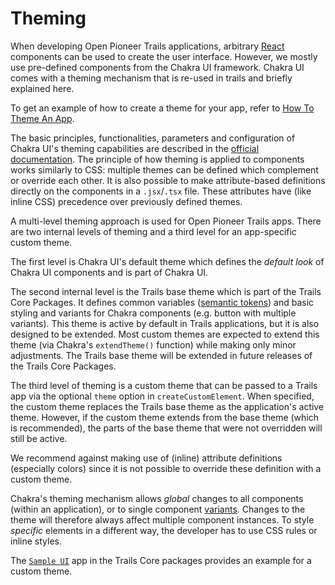 # Theming

When developing Open Pioneer Trails applications, arbitrary [React](https://reactjs.org/) components can be used to create the user interface.
However, we mostly use pre-defined components from the Chakra UI framework.
Chakra UI comes with a theming mechanism that is re-used in trails and briefly explained here.

To get an example of how to create a theme for your app, refer to [How To Theme An App](../tutorials/HowToThemeAnApp.md).

The basic principles, functionalities, parameters and configuration of Chakra UI's theming
capabilities are described in the [official documentation](https://chakra-ui.com/docs/styled-system/theme).
The principle of how theming is applied to components works similarly to CSS: multiple themes
can be defined which complement or override each other.
It is also possible to make attribute-based definitions directly on the components in a `.jsx`/`.tsx` file.
These attributes have (like inline CSS) precedence over previously defined themes.

A multi-level theming approach is used for Open Pioneer Trails apps.
There are two internal levels of theming and a third level for an app-specific custom theme.

The first level is Chakra UI's default theme which defines the _default look_ of Chakra UI
components and is part of Chakra UI.

The second internal level is the Trails base theme which is part of the Trails Core Packages.
It defines common variables ([semantic tokens](https://chakra-ui.com/docs/styled-system/component-style))
and basic styling and variants for Chakra components (e.g. button with multiple variants).
This theme is active by default in Trails applications, but it is also designed to be extended.
Most custom themes are expected to extend this theme (via Chakra's `extendTheme()` function) while making only minor adjustments.
The Trails base theme will be extended in future releases of the Trails Core Packages.

The third level of theming is a custom theme that can be passed to a Trails app via the optional `theme` option in `createCustomElement`.
When specified, the custom theme replaces the Trails base theme as the application's active theme.
However, if the custom theme extends from the base theme (which is recommended), the parts of the base theme that were not overridden will still be active.

We recommend against making use of (inline) attribute definitions (especially colors) since it is not possible to override these definition with a custom theme.

Chakra's theming mechanism allows _global_ changes to all components (within an application), or to single component [variants](https://chakra-ui.com/docs/styled-system/component-style).
Changes to the theme will therefore always affect multiple component instances.
To style _specific_ elements in a different way, the developer has to use CSS rules or inline styles.

The [`Sample UI`](https://github.com/open-pioneer/trails-core-packages/tree/main/src/samples/chakra-sample/chakra-app)
app in the Trails Core packages provides an example for a custom theme.
